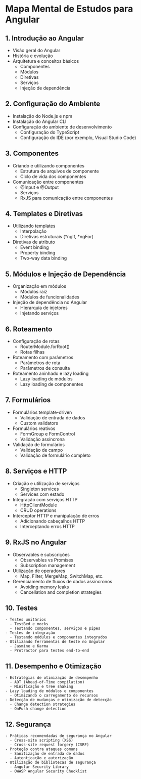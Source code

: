 # Mapa Mental de Estudos para Angular

## 1. Introdução ao Angular
   - Visão geral do Angular
   - História e evolução
   - Arquitetura e conceitos básicos
     - Componentes
     - Módulos
     - Diretivas
     - Serviços
     - Injeção de dependência

## 2. Configuração do Ambiente
   - Instalação do Node.js e npm
   - Instalação do Angular CLI
   - Configuração do ambiente de desenvolvimento
     - Configuração do TypeScript
     - Configuração do IDE (por exemplo, Visual Studio Code)

## 3. Componentes
   - Criando e utilizando componentes
     - Estrutura de arquivos de componente
     - Ciclo de vida dos componentes
   - Comunicação entre componentes
     - @Input e @Output
     - Serviços
     - RxJS para comunicação entre componentes

## 4. Templates e Diretivas
   - Utilizando templates
     - Interpolação
     - Diretivas estruturais (*ngIf, *ngFor)
   - Diretivas de atributo
     - Event binding
     - Property binding
     - Two-way data binding

## 5. Módulos e Injeção de Dependência
   - Organização em módulos
     - Módulos raiz
     - Módulos de funcionalidades
   - Injeção de dependência no Angular
     - Hierarquia de injetores
     - Injetando serviços

## 6. Roteamento
   - Configuração de rotas
     - RouterModule.forRoot()
     - Rotas filhas
   - Roteamento com parâmetros
     - Parâmetros de rota
     - Parâmetros de consulta
   - Roteamento aninhado e lazy loading
     - Lazy loading de módulos
     - Lazy loading de componentes

## 7. Formulários
   - Formulários template-driven
     - Validação de entrada de dados
     - Custom validators
   - Formulários reativos
     - FormGroup e FormControl
     - Validação assíncrona
   - Validação de formulários
     - Validação de campo
     - Validação de formulário completo

## 8. Serviços e HTTP
   - Criação e utilização de serviços
     - Singleton services
     - Services com estado
   - Integração com serviços HTTP
     - HttpClientModule
     - CRUD operations
   - Interceptor HTTP e manipulação de erros
     - Adicionando cabeçalhos HTTP
     - Interceptando erros HTTP

## 9. RxJS no Angular
   - Observables e subscrições
     - Observables vs Promises
     - Subscription management
   - Utilização de operadores
     - Map, Filter, MergeMap, SwitchMap, etc.
   - Gerenciamento de fluxos de dados assíncronos
     - Avoiding memory leaks
     - Cancellation and completion strategies

## 10. Testes
    - Testes unitários
      - TestBed e mocks
      - Testando componentes, serviços e pipes
    - Testes de integração
      - Testando módulos e componentes integrados
    - Utilizando ferramentas de teste no Angular
      - Jasmine e Karma
      - Protractor para testes end-to-end

## 11. Desempenho e Otimização
    - Estratégias de otimização de desempenho
      - AOT (Ahead-of-Time compilation)
      - Minificação e tree shaking
    - Lazy loading de módulos e componentes
      - Otimizando o carregamento de recursos
    - Detecção de mudanças e otimização de detecção
      - Change detection strategies
      - OnPush change detection

## 12. Segurança
    - Práticas recomendadas de segurança no Angular
      - Cross-site scripting (XSS)
      - Cross-site request forgery (CSRF)
    - Proteção contra ataques comuns
      - Sanitização de entrada de dados
      - Autenticação e autorização
    - Utilização de bibliotecas de segurança
      - Angular Security Library
      - OWASP Angular Security Checklist

